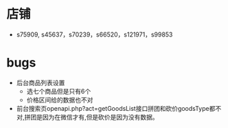 # 店铺
* s75909, s45637，s70239，s66520，s121971，s99853

# bugs
* 后台商品列表设置
    - 选七个商品但是只有6个
    - 价格区间给的数据也不对
* 前台搜索页openapi.php?act=getGoodsList接口拼团和砍价goodsType都不对,拼团是因为在微信才有,但是砍价是因为没有数据。
